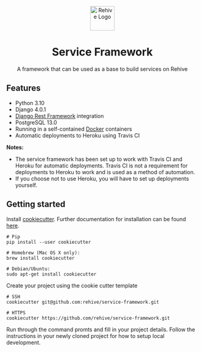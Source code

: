 <p align="center">
  <img width="64" src="https://avatars2.githubusercontent.com/u/22204821?s=200&v=4" alt="Rehive Logo">
  <h1 align="center">Service Framework</h1>
  <p align="center">A framework that can be used as a base to build services on Rehive</p>
</p>


## Features

- Python 3.10
- Django 4.0.1
- [Django Rest Framework](http://www.django-rest-framework.org/) integration
- PostgreSQL 13.0
- Running in a self-contained [Docker](https://www.docker.com/) containers
- Automatic deployments to Heroku using Travis CI

**Notes:**
- The service framework has been set up to work with Travis CI and Heroku for automatic
deployments. Travis CI is not a requirement for deployments to Heroku to work and is used 
as a method of automation.
- If you choose not to use Heroku, you will have to set up deployments yourself.
 

## Getting started

Install [cookiecutter](https://github.com/audreyr/cookiecutter). Further documentation for installation can be found [here](https://cookiecutter.readthedocs.io/en/latest/installation.html#install-cookiecutter).
```
# Pip
pip install --user cookiecutter

# Homebrew (Mac OS X only):
brew install cookiecutter

# Debian/Ubuntu:
sudo apt-get install cookiecutter
```

Create your project using the cookie cutter template
```
# SSH
cookiecutter git@github.com:rehive/service-framework.git

# HTTPS
cookiecutter https://github.com/rehive/service-framework.git
```

Run through the command promts and fill in your project details.
Follow the instructions in your newly cloned project for how to setup local development.
